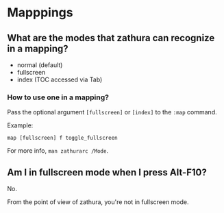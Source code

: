# Mapppings
## What are the modes that zathura can recognize in a mapping?

   - normal (default)
   - fullscreen
   - index (TOC accessed via Tab)

### How to use one in a mapping?

Pass the optional argument `[fullscreen]` or `[index]` to the `:map` command.

Example:

    map [fullscreen] f toggle_fullscreen

For more info, `man zathurarc /Mode`.

##
## Am I in fullscreen mode when I press Alt-F10?

No.

From the point of view of zathura, you're not in fullscreen mode.

